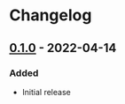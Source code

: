 # Changelog

## [0.1.0] - 2022-04-14

### Added

- Initial release

[Unreleased]: https://github.com/bluk/gen_value/compare/v0.1.0...HEAD
[0.1.0]: https://github.com/bluk/gen_value/releases/tag/v0.1.0